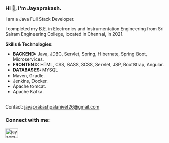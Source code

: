 ### Hi 👋, I'm Jayaprakash.

I am a Java Full Stack Developer. 

I completed my B.E. in Electronics and Instrumentation Engineering from Sri Sairam Engineering College, located in Chennai, in 2021.


<b>Skills & Technologies:</b>
<br>
<ul>
<li>
<b>BACKEND:</b> Java, JDBC, Servlet, Spring, Hibernate, Spring Boot, Microservices. </li>
<li><b>FRONTEND:</b> HTML, CSS, SASS, SCSS, Servlet, JSP, BootStrap, Angular.</li>
<li><b>DATABASES:</b> MYSQL</li>
<li>Maven, Gradle.</li>
<li>Jenkins, Docker.</li>
<li>Apache tomcat.</li>
<li>Apache Kafka.</li>
</ul>
<br>
Contact: <a href = "mailto: jayaprakashpalanivel26@gmail.com">jayaprakashpalanivel26@gmail.com</a>

<h3 align="left">Connect with me:</h3>
<p align="left">
<a href="https://www.linkedin.com/in/jayaprakashpalanivel/" target="blank"><img align="center" src="https://raw.githubusercontent.com/rahuldkjain/github-profile-readme-generator/master/src/images/icons/Social/linked-in-alt.svg" alt="jayaprakashpalanivel" height="30" width="40" /></a>
</p>

<!--
**jayaprakash-palanivel/jayaprakash-palanivel** is a ✨ _special_ ✨ repository because its `README.md` (this file) appears on your GitHub profile.

Here are some ideas to get you started:

- 🔭 I’m currently working on ...
- 🌱 I’m currently learning ...
- 👯 I’m looking to collaborate on ...
- 🤔 I’m looking for help with ...
- 💬 Ask me about ...
- 📫 How to reach me: ...
- 😄 Pronouns: ...
- ⚡ Fun fact: ...
-->
